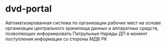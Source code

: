 # dvd-portal
Автоматизированная система по организации рабочих мест на основе организации центрального хранилища данных и аппаратных средств, позволяющих информировать Патрульные Наряды ДП в момент поступления информации со стороны МДВ РК
